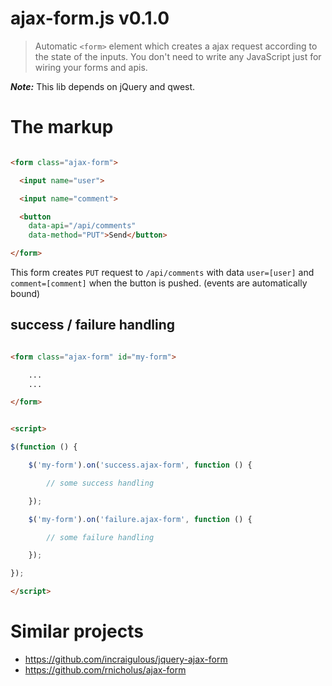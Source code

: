 # ajax-form.js v0.1.0

> Automatic `<form>` element which creates a ajax request according to the state of the inputs.
> You don't need to write any JavaScript just for wiring your forms and apis.

***Note:*** This lib depends on jQuery and qwest.


# The markup

```html

<form class="ajax-form">

  <input name="user">

  <input name="comment">

  <button
    data-api="/api/comments"
    data-method="PUT">Send</button>

</form>
```

This form creates `PUT` request to `/api/comments` with data `user=[user]` and `comment=[comment]` when the button is pushed. (events are automatically bound)

## success / failure handling

```html

<form class="ajax-form" id="my-form">

    ...
    ...

</form>


<script>

$(function () {

    $('my-form').on('success.ajax-form', function () {

        // some success handling

    });

    $('my-form').on('failure.ajax-form', function () {

        // some failure handling

    });

});

</script>
```


# Similar projects

- https://github.com/incraigulous/jquery-ajax-form
- https://github.com/rnicholus/ajax-form
